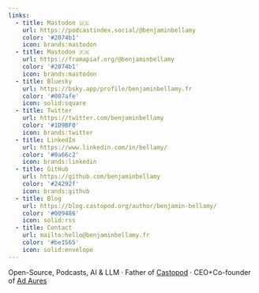 ```yaml
---
links:
  - title: Mastodon 🇺🇸️
    url: https://podcastindex.social/@benjaminbellamy
    color: '#2074b1'
    icon: brands:mastodon
  - title: Mastodon 🇫🇷️
    url: https://framapiaf.org/@benjaminbellamy
    color: '#2074b1'
    icon: brands:mastodon    
  - title: Bluesky
    url: https://bsky.app/profile/benjaminbellamy.fr
    color: '#007afe'
    icon: solid:square     
  - title: Twitter
    url: https://twitter.com/benjaminbellamy
    color: '#1D9BF0'
    icon: brands:twitter
  - title: LinkedIn
    url: https://www.linkedin.com/in/bellamy/
    color: '#0a66c2'
    icon: brands:linkedin
  - title: GitHub
    url: https://github.com/benjaminbellamy
    color: '#24292f'
    icon: brands:github
  - title: Blog
    url: https://blog.castopod.org/author/benjamin-bellamy/
    color: '#009486'
    icon: solid:rss
  - title: Contact
    url: mailto:hello@benjaminbellamy.fr
    color: '#be1565'
    icon: solid:envelope
---
```

Open-Source, Podcasts, AI & LLM · Father of [Castopod](https://castopod.org/) · CEO+Co-founder of [Ad Aures](https://adaures.com/)
